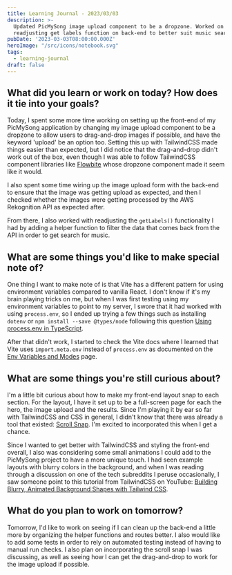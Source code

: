 ```yaml
---
title: Learning Journal - 2023/03/03
description: >-
  Updated PicMySong image upload component to be a dropzone. Worked on
  readjusting get labels function on back-end to better suit music search later.
pubDate: '2023-03-03T08:00:00.000Z'
heroImage: "/src/icons/notebook.svg"
tags:
  - learning-journal
draft: false
---
```


## What did you learn or work on today? How does it tie into your goals?

Today, I spent some more time working on setting up the front-end of my PicMySong application by changing my image upload component to be a dropzone to allow users to drag-and-drop images if possible, and have the keyword 'upload' be an option too. Setting this up with TailwindCSS made things easier than expected, but I did notice that the drag-and-drop didn't work out of the box, even though I was able to follow TailwindCSS component libraries like [Flowbite](https://flowbite.com/docs/forms/file-input/) whose dropzone component made it seem like it would.

I also spent some time wiring up the image upload form with the back-end to ensure that the image was getting upload as expected, and then I checked whether the images were getting processed by the AWS Rekognition API as expected after.

From there, I also worked with readjusting the `getLabels()` functionality I had by adding a helper function to filter the data that comes back from the API in order to get  search for music.

## What are some things you'd like to make special note of?

One thing I want to make note of is that Vite has a different pattern for using environment variables compared to vanilla React. I don't know if it's my brain playing tricks on me, but when I was first testing using my environment variables to point to my server, I swore that it had worked with using `process.env`, so I ended up trying a few things such as installing `dotenv` or `npm install --save @types/node` following this question [Using process.env in TypeScript](https://stackoverflow.com/questions/45194598/using-process-env-in-typescript).

After that didn't work, I started to check the Vite docs where I learned that Vite uses `import.meta.env` instead of `process.env` as documented on the [Env Variables and Modes](https://vitejs.dev/guide/env-and-mode.html) page.

## What are some things you're still curious about?

I'm a little bit curious about how to make my front-end layout snap to each section. For the layout, I have it set up to be a full-screen page for each the hero, the image upload and the results. Since I'm playing it by ear so far with TailwindCSS and CSS in general, I didn't know that there was already a tool that existed: [Scroll Snap](https://tailwindcss.com/docs/scroll-snap-type). I'm excited to incorporated this when I get a chance.

Since I wanted to get better with TailwindCSS and styling the front-end overall, I also was considering some small animations I could add to the PicMySong project to have a more unique touch. I had seen example layouts with blurry colors in the background, and when I was reading through a discussion on one of the tech subreddits I peruse occasionally, I saw someone point to this tutorial from TailwindCSS on YouTube: [Building Blurry, Animated Background Shapes with Tailwind CSS](https://www.youtube.com/watch?v=Tmkr2kKUEgU).

## What do you plan to work on tomorrow?

Tomorrow, I'd like to work on seeing if I can clean up the back-end a little more by organizing the helper functions and routes better. I also would like to add some tests in order to rely on automated testing instead of having to manual run checks. I also plan on incorporating the scroll snap I was discussing, as well as seeing how I can get the drag-and-drop to work for the image upload if possible.
